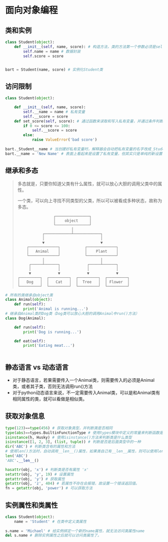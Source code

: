 # 面向对象编程

## 类和实例

```python
class Student(object):
    def __init__(self, name, score): # 构造方法，类的方法第一个参数必须是self
        self.name = name # 数据封装
        self.score = score 


bart = Student(name, score) # 实例化Student类
```

## 访问限制

```python
class Student(object):

    def __init__(self, name, score):
        self.__name = name # 私有变量
        self.__score = score
    def set_score(self, score): # 通过函数来读取和写入私有变量，并通过条件判断来避免传入无效的参数
        if 0 <= score <= 100:
            self.__score = score
        else:
            raise ValueError('bad score')
    
bart._Student__name # 当创建好私有变量时，解释器会自动把私有变量的名字改成_Student__name，其实还是可以读取的
bart.__name = 'New Name' # 表面上看起来是设置了私有变量，但其实只是单纯的新设置了一个变量，原来的私有变量没有被改变。
```

## 继承和多态

> 多态就是，只要你知道父类有什么属性，就可以放心大胆的调用父类中的属性。
>
> 一个类，可以向上寻找不同类型的父类，所以可以被看成多种状态，故称为多态。
>
> ```ascii
>                 ┌───────────────┐
>                 │    object     │
>                 └───────────────┘
>                         │
>            ┌────────────┴────────────┐
>            │                         │
>            ▼                         ▼
>     ┌─────────────┐           ┌─────────────┐
>     │   Animal    │           │    Plant    │
>     └─────────────┘           └─────────────┘
>            │                         │
>      ┌─────┴──────┐            ┌─────┴──────┐
>      │            │            │            │
>      ▼            ▼            ▼            ▼
> ┌─────────┐  ┌─────────┐  ┌─────────┐  ┌─────────┐
> │   Dog   │  │   Cat   │  │  Tree   │  │ Flower  │
> └─────────┘  └─────────┘  └─────────┘  └─────────┘
> ```

```python
# 所有的类继承自object类
class Animal(object): 
    def run(self):
        print('Animal is running...')
# 继承自Animal类的Dog类（Dog类可以放心大胆的调用Animal中run()方法）        
class Dog(Animal):

    def run(self):
        print('Dog is running...')

    def eat(self):
        print('Eating meat...')
        
```

## 静态语言 vs 动态语言

* 对于静态语言，若果需要传入一个Animal类，则需要传入的必须是Animal类，或者其子类，否则无法调用run()方法
* 对于python动态语言来说，不一定需要传入Animal类，可以是和Animal类有相同属性的类，就可以看做是相似类。

## 获取对象信息

```python
type(123)==type(456) # 获取对象类型，并判断类是否相同
type(abs)==types.BuiltinFunctionType # 使用types模块中定义的常量来判断函数是什么函数
isinstance(h, Husky) # 使用isinstance()方法来判断类是什么类型
isinstance([1, 2, 3], (list, tuple)) # 判断是否是后面类型中的一种
dir('ABC') # 判断类含有的属性和方法
# 使用len()方法时，自动调用__len__()属性，如果类自己有__len__属性，则可以使用len()方法来调用。
len('ABC')
'ABC'.__len__()

hasattr(obj, 'x') # 判断类是否有属性 'x'
setattr(obj, 'y', 19) # 设置属性
getattr(obj, 'y') # 获取属性
getattr(obj, 'z', 404) # 若属性不存在会报错，故设置一个错误返回值。
fn = getattr(obj, 'power') # 可以获取方法
```

## 实例属性和类属性

```python
class Student(object):
    name = 'Student' # 在类中定义类属性
    
s.name = 'Michael' # 给实例绑定一个新的name属性，就无法访问类属性name
del s.name # 删除实例属性之后就可以访问类属性了。
```

